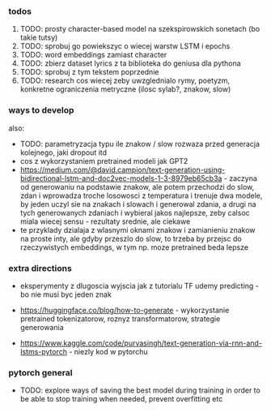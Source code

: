 ### todos

1. TODO: prosty character-based model na szekspirowskich sonetach (bo takie tutsy)
2. TODO: sprobuj go powiekszyc o wiecej warstw LSTM i epochs
3. TODO: word embeddings zamiast character
4. TODO: zbierz dataset lyrics z ta biblioteka do geniusa dla pythona
5. TODO: sprobuj z tym tekstem poprzednie
6. TODO: research cos wiecej zeby uwzglednialo rymy, poetyzm, konkretne ograniczenia metryczne (ilosc sylab?, znakow, slow)

### ways to develop

also:
* TODO: parametryzacja typu ile znakow / slow rozwaza przed generacja kolejnego, jaki dropout itd
* cos z wykorzystaniem pretrained modeli jak GPT2
* https://medium.com/@david.campion/text-generation-using-bidirectional-lstm-and-doc2vec-models-1-3-8979eb65cb3a - zaczyna od generowaniu na podstawie znakow, ale potem przechodzi do slow, zdan i wprowadza troche losowosci z temperatura i trenuje dwa modele, by jeden uczyl sie na znakach i slowach i generowal zdania, a drugi na tych generowanych zdaniach i wybieral jakos najlepsze, zeby calsoc miala wiecej sensu - rezultaty srednie, ale ciekawe
* te przyklady dzialaja z wlasnymi oknami znakow i zamianieniu znakow na proste inty, ale gdyby przeszlo do slow, to trzeba by przejsc do rzeczywistych embeddings, w tym np. moze pretrained beda lepsze

### extra directions

* eksperymenty z dlugoscia wyjscia jak z tutorialu TF udemy predicting - bo nie musi byc jeden znak

* https://huggingface.co/blog/how-to-generate - wykorzystanie pretrained tokenizatorow, roznyz transformatorow, strategie generowania

* https://www.kaggle.com/code/purvasingh/text-generation-via-rnn-and-lstms-pytorch - niezly kod w pytorchu


### pytorch general

* TODO: explore ways of saving the best model during training in order to be able to stop training when needed, prevent overfitting etc

